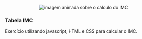 <p align="center">
    <img alt="imagem animada sobre o cálculo do IMC" src="https://github.com/wevdiaz/Atividades_Javascript/tree/main/exercises/IMC/assets/img">
<p>

### Tabela IMC

Exercício utilizando javascript, HTML e CSS para calcular o IMC.